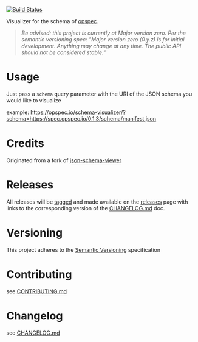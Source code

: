 [![Build Status](https://travis-ci.org/opspec-io/schema-visualizer.svg?branch=master)](https://travis-ci.org/opspec-io/schema-visualizer)

Visualizer for the schema of [opspec](http://opspec.io/).

> *Be advised: this project is currently at Major version zero. Per the
> semantic versioning spec: "Major version zero (0.y.z) is for initial
> development. Anything may change at any time. The public API should
> not be considered stable."*

# Usage

Just pass a `schema` query parameter with the URI of the JSON schema you
would like to visualize

example: https://opspec.io/schema-visualizer/?schema=https://spec.opspec.io/0.1.3/schema/manifest.json
# Credits

Originated from a fork of
[json-schema-viewer](https://github.com/jlblcc/json-schema-viewer)

# Releases

All releases will be
[tagged](https://github.com/opspec-io/schema-visualizer/tags) and made
available on the
[releases](https://github.com/opspec-io/schema-visualizer/releases) page
with links to the corresponding version of the
[CHANGELOG.md](CHANGELOG.md) doc.

# Versioning

This project adheres to the [Semantic Versioning](http://semver.org/)
specification

# Contributing

see [CONTRIBUTING.md](CONTRIBUTING.md)

# Changelog

see [CHANGELOG.md](CHANGELOG.md)

